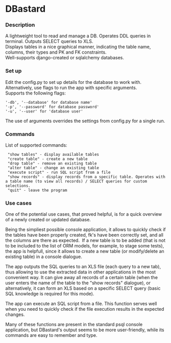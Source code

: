 # DBastard

### Description
A lightweight tool to read and manage a DB. Operates DDL queries in terminal. Outputs SELECT queries to XLS.  
Displays tables in a nice graphical manner, indicating the table name, columns, their types and PK and FK constraints.  
Well-supports django-created or sqlalchemy databases.  

### Set up
Edit the config.py to set up details for the database to work with. Alternatively, use flags to run the app with specific arguments.  
Supports the following flags:
```
'-db', '--database' for database name'
'-p', '--password' for database password'
'-u', '--user' for 'database user'
```
The use of arguments overrides the settings from config.py for a single run.  

### Commands
List of supported commands:
```
 "show tables" - display available tables
 "create table" - create a new table
 "drop table" - remove an existing table
 "alter table" - change an existing table
 "execute script" - run SQL script from a file
 "show records" - display records from a specific table. Operates with a table name (to view all records) / SELECT queries for custom selections.
 "quit" - leave the program
```
### Use cases
One of the potential use cases, that proved helpful, is for a quick overview of a newly created or updated database.  

Being the simpliest possible console application, it allows to quickly check if the tables have been properly created, fk's have been correctly set, and all the columns are there as expected. 
If a new table is to be added (that is not to be included to the list of ORM models, for example, to stage some tests), the app is helpfull, since it allows to create a new table (or modify/delete an existing table) in a console dialogue.  

The app outputs the SQL queries to an XLS file (each query to a new tab), thus allowing to use the extracted data in other applications in the most convenient way. It can give away all records of a certain table (when the user enters the name of the table to the "show records" dialogue), or alternatively, it can form an XLS based on a specific SELECT query (basic SQL knowledge is required for this mode).  

The app can execute an SQL script from a file. This function serves well when you need to quickly check if the file execution results in the expected changes.  

Many of these functions are present in the standard psql console application, but DBastard's output seems to be more user-friendly, while its commands are easy to remember and type.
